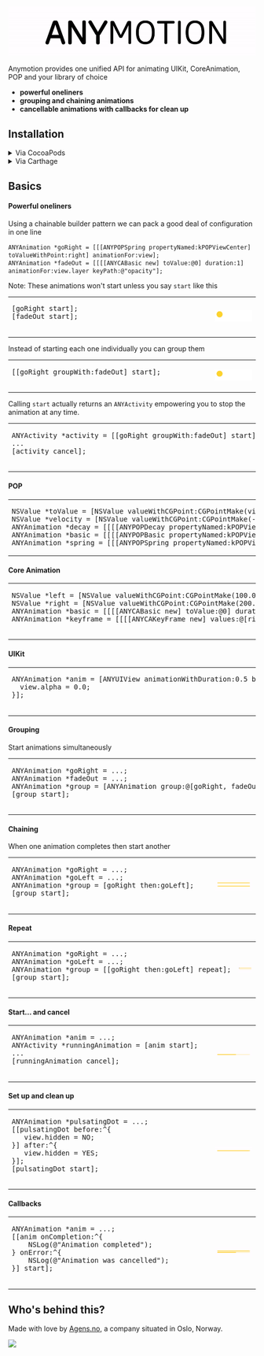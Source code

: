 ![Screenshot](/Meta/Readme/logo.gif)

Anymotion provides one unified API for animating UIKit, CoreAnimation, POP and your library of choice

- **powerful oneliners**
- **grouping and chaining animations**
- **cancellable animations with callbacks for clean up**

## Installation


<details>
<summary>Via CocoaPods</summary>

If you're using CocoaPods, you can simply add to your `Podfile`:

```ruby
pod "Anymotion"
```

This will download the `Anymotion` and dependencies in `Pods/` during your next `pod install` exection. You may have to say `pod repo update` first.

##### Import in swift
```swift
import Anymotion
```

##### Import in Objective-C
```objc
#import <Anymotion/Anymotion.h>
```

</details>

<details>
<summary>Via Carthage</summary>

To install SwiftGen via [Carthage](https://github.com/Carthage/Carthage) add to your Cartfile:

```ruby
github "agensdev/anymotion"
```

##### Import in swift
```swift
import Anymotion
```

##### Import in Objective-C
```objc
#import <Anymotion/Anymotion.h>
```

</details>



## Basics

#### Powerful oneliners

Using a chainable builder pattern we can pack a good deal of configuration in one line

```objc
ANYAnimation *goRight = [[[ANYPOPSpring propertyNamed:kPOPViewCenter] toValueWithPoint:right] animationFor:view];
ANYAnimation *fadeOut = [[[[ANYCABasic new] toValue:@0] duration:1] animationFor:view.layer keyPath:@"opacity"];
```

Note: These animations won't start unless you say `start` like this

<table>
  <tr>
    <td width="400px"><div class="highlight"><pre>
[goRight start];
[fadeOut start];
    </pre></div></td>
    <td>
      <img src="/Meta/Readme/basics.gif?raw=true" alt="GIF" />
    </td>
  </tr>
</table>

Instead of starting each one individually you can group them 
<table>
  <tr>
    <td width="400px"><div class="highlight"><pre>
[[goRight groupWith:fadeOut] start];
    </pre></div></td>
    <td>
      <img src="/Meta/Readme/basics.gif?raw=true" alt="GIF" />
    </td>
  </tr>
</table>

Calling `start` actually returns an `ANYActivity` empowering you to stop the animation at any time.

<table>
  <tr>
    <td width="400px"><div class="highlight"><pre>
ANYActivity *activity = [[goRight groupWith:fadeOut] start];
...
[activity cancel];
    </pre></div></td>
    <td>
      <img src="/Meta/Readme/start_and_cancel.gif?raw=true" alt="GIF" />
    </td>
  </tr>
</table>


#### POP
<table>
  <tr>
    <td width="400px"><div class="highlight"><pre>
NSValue *toValue = [NSValue valueWithCGPoint:CGPointMake(view.center.x + 200.0, view.center.y)];
NSValue *velocity = [NSValue valueWithCGPoint:CGPointMake(-50.0, 0.0)];
ANYAnimation *decay = [[[[ANYPOPDecay propertyNamed:kPOPViewCenter] toValue:toValue] velocity:velocity] animationFor:view];
ANYAnimation *basic = [[[[ANYPOPBasic propertyNamed:kPOPViewCenter] toValue:toValue] duration:0.5] animationFor:view];
ANYAnimation *spring = [[[ANYPOPSpring propertyNamed:kPOPViewCenter] toValue:toValue] animationFor:view];    </pre></div></td>
    <td>
      <img src="/Meta/Readme/pop.gif?raw=true" alt="GIF" />
    </td>
  </tr>
</table>

#### Core Animation
<table>
  <tr>
    <td width="400px"><div class="highlight"><pre>
NSValue *left = [NSValue valueWithCGPoint:CGPointMake(100.0, 100.0)];
NSValue *right = [NSValue valueWithCGPoint:CGPointMake(200.0, 100.0)];
ANYAnimation *basic = [[[[ANYCABasic new] toValue:@0] duration:2.0] animationFor:view.layer keyPath:@"opacity"];
ANYAnimation *keyframe = [[[[ANYCAKeyFrame new] values:@[right, left, right]] duration:1.0] animationFor:view.layer keyPath:@"position"];
    </pre></div></td>
    <td>
      <img src="/Meta/Readme/core_animation.gif?raw=true" alt="GIF" />
    </td>
  </tr>
</table>

#### UIKit

<table>
  <tr>
    <td width="400px"><div class="highlight"><pre>
ANYAnimation *anim = [ANYUIView animationWithDuration:0.5 block:^{
  view.alpha = 0.0;
}];
    </pre></div></td>
    <td>
      <img src="/Meta/Readme/uikit.gif?raw=true" alt="GIF" />
    </td>
  </tr>
</table>

#### Grouping

Start animations simultaneously

<table>
  <tr>
    <td width="400px"><div class="highlight"><pre>
ANYAnimation *goRight = ...;
ANYAnimation *fadeOut = ...;
ANYAnimation *group = [ANYAnimation group:@[goRight, fadeOut]];
[group start];
    </pre></div></td>
    <td>
      <img src="/Meta/Readme/group.gif?raw=true" alt="GIF" />
    </td>
  </tr>
</table>

#### Chaining

When one animation completes then start another

<table>
  <tr>
    <td width="400px"><div class="highlight"><pre>
ANYAnimation *goRight = ...;
ANYAnimation *goLeft = ...;
ANYAnimation *group = [goRight then:goLeft];
[group start];
    </pre></div></td>
    <td>
      <img src="/Meta/Readme/chain.gif?raw=true" alt="GIF" />
    </td>
  </tr>
</table>

#### Repeat

<table>
  <tr>
    <td width="400px"><div class="highlight"><pre>
ANYAnimation *goRight = ...;
ANYAnimation *goLeft = ...;
ANYAnimation *group = [[goRight then:goLeft] repeat];
[group start];
    </pre></div></td>
    <td>
      <img src="/Meta/Readme/chain_and_repeat.gif?raw=true" alt="GIF" />
    </td>
  </tr>
</table>

#### Start... and cancel

<table>
  <tr>
    <td width="400px"><div class="highlight"><pre>
ANYAnimation *anim = ...;
ANYActivity *runningAnimation = [anim start];
...
[runningAnimation cancel];
    </pre></div></td>
    <td>
      <img src="/Meta/Readme/start_and_cancel.gif?raw=true" alt="GIF" />
    </td>
  </tr>
</table>

#### Set up and clean up

<table>
  <tr>
    <td width="400px"><div class="highlight"><pre>
ANYAnimation *pulsatingDot = ...;
[[pulsatingDot before:^{
   view.hidden = NO;
}] after:^{
   view.hidden = YES;
}];
[pulsatingDot start];
    </pre></div></td>
    <td>
      <img src="/Meta/Readme/setup_and_clean_up.gif?raw=true" alt="GIF" />
    </td>
  </tr>
</table>

#### Callbacks

<table>
  <tr>
    <td width="400px"><div class="highlight"><pre>
ANYAnimation *anim = ...;
[[anim onCompletion:^{
    NSLog(@"Animation completed");
} onError:^{
    NSLog(@"Animation was cancelled");
}] start];
    </pre></div></td>
    <td>
      <img src="/Meta/Readme/callbacks.gif?raw=true" alt="GIF" />
    </td>
  </tr>
</table>



## Who's behind this?

Made with love by [Agens.no](http://agens.no/), a company situated in Oslo, Norway.

[<img src="http://static.agens.no/images/agens_logo_w_slogan_avenir_medium.png" width="340" />](http://agens.no/)
